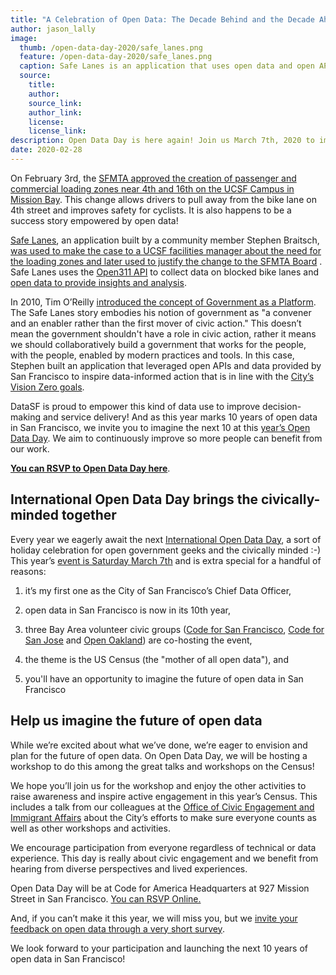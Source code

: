 ```yaml
---
title: "A Celebration of Open Data: The Decade Behind and the Decade Ahead"
author: jason_lally
image:
  thumb: /open-data-day-2020/safe_lanes.png
  feature: /open-data-day-2020/safe_lanes.png
  caption: Safe Lanes is an application that uses open data and open APIs to collect data and show insights on blocked bike lanes and related citations to promote data-informed improvements in bike infrastructure that improve safety.
  source:
    title:
    author: 
    source_link: 
    author_link: 
    license: 
    license_link:
description: Open Data Day is here again! Join us March 7th, 2020 to imagine the next 10 years of open data in San Francisco and learn about ways to engage in this year's Census.
date: 2020-02-28
---
```


On February 3rd, the [SFMTA approved the creation of passenger and commercial loading zones near 4th and 16th on the UCSF Campus in Mission Bay](https://www.sfmta.com/notices/color-curb-public-hearing-results-january-31-2020). This change allows drivers to pull away from the bike lane on 4th street and improves safety for cyclists. It is also happens to be a success story empowered by open data!

[Safe Lanes](https://safelanes.org/), an application built by a community member Stephen Braitsch, [was used to make the case to a UCSF facilities manager about the need for the loading zones and later used to justify the change to the SFMTA Board](https://medium.com/@braitsch/tired-of-cars-blocking-bike-lanes-heres-something-that-actually-works-afd0e863719b) . Safe Lanes uses the [Open311 API](http://mobile311.sfgov.org/open311) to collect data on blocked bike lanes and [open data to provide insights and analysis](https://safelanes.org/insights/san-francisco/ca).

In 2010, Tim O’Reilly [introduced the concept of Government as a Platform](https://www.mitpressjournals.org/doi/pdf/10.1162/INOV_a_00056). The Safe Lanes story embodies his notion of government as "a convener and an enabler rather than the first mover of civic action." This doesn’t mean the government shouldn't have a role in civic action, rather it means we should collaboratively build a government that works for the people, with the people, enabled by modern practices and tools. In this case, Stephen built an application that leveraged open APIs and data provided by San Francisco to inspire data-informed action that is in line with the [City’s Vision Zero goals](https://www.visionzerosf.org/).

DataSF is proud to empower this kind of data use to improve decision-making and service delivery! And as this year marks 10 years of open data in San Francisco, we invite you to imagine the next 10 at this [year’s Open Data Day]((https://sf.gov/events/march-7-2020/bay-area-open-data-day-census-2020)). We aim to continuously improve so more people can benefit from our work.

**[You can RSVP to Open Data Day here](https://sf.gov/events/march-7-2020/bay-area-open-data-day-census-2020)**.

## International Open Data Day brings the civically-minded together

Every year we eagerly await the next [International Open Data Day](https://opendataday.org/), a sort of holiday celebration for open government geeks and the civically minded :-) This year’s [event is Saturday March 7th](https://sf.gov/events/march-7-2020/bay-area-open-data-day-census-2020) and is extra special for a handful of reasons:

1. it’s my first one as the City of San Francisco’s Chief Data Officer,

2. open data in San Francisco is now in its 10th year,

3. three Bay Area volunteer civic groups ([Code for San Francisco](https://codeforsanfrancisco.org/), [Code for San Jose](https://www.codeforsanjose.com/) and [Open Oakland](https://openoakland.org/)) are co-hosting the event,

4. the theme is the US Census (the "mother of all open data"), and

5. you'll have an opportunity to imagine the future of open data in San Francisco

## Help us imagine the future of open data

While we’re excited about what we’ve done, we’re eager to envision and plan for the future of open data. On Open Data Day, we will be hosting a workshop to do this among the great talks and workshops on the Census!

We hope you’ll join us for the workshop and enjoy the other activities to raise awareness and inspire active engagement in this year’s Census. This includes a talk from our colleagues at the [Office of Civic Engagement and Immigrant Affairs](https://sf.gov/departments/city-administrator/office-civic-engagement-and-immigrant-affairs) about the City’s efforts to make sure everyone counts as well as other workshops and activities.

We encourage participation from everyone regardless of technical or data experience. This day is really about civic engagement and we benefit from hearing from diverse perspectives and lived experiences. 

Open Data Day will be at Code for America Headquarters at 927 Mission Street in San Francisco. [You can RSVP Online.](https://sf.gov/events/march-7-2020/bay-area-open-data-day-census-2020) 

And, if you can’t make it this year, we will miss you, but we [invite your feedback on open data through a very short survey](https://forms.gle/ZBCiYZcqccPkgpmS6).

We look forward to your participation and launching the next 10 years of open data in San Francisco!